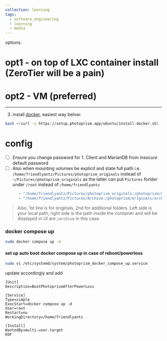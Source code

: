 ```yaml
---
collection: learning
tags:
  - software_engineering
  - learning
  - media
---
```


options:
# opt1 - on top of LXC container install (ZeroTier will be a pain)
# opt2 - VM (preferred)
---
3. install [docker](https://docs.photoprism.app/getting-started/troubleshooting/docker/#installation), easiest way below:
```sh
bash <(curl -s https://setup.photoprism.app/ubuntu/install-docker.sh)
```
# config

- [ ] Ensure you change password for 1. Client and MarianDB from _insecure_ default password
- [ ] Also when mounting volumes be explicit and state full path i.e. `/home/friendlyantz/Pictures/photoprism_originals` instead of `~/Pictures/photoprism_originals` as the latter can put `Pictures` forlder under `/root` instead of `/home/friendlyantz`
```yml
      - "/home/friendlyantz/Pictures/photoprism_originals:/photoprism/originals"               # Original media files (DO NOT REMOVE)
      - "/home/friendlyantz/Pictures/Archive:/photoprism/originals/archive" # *Additional* media folders can be mounted like this
```
> Also, 1st line is for originals, 2nd for additional folders. Left side is your local path, right side is the path inside the container and will be displayed in UI are `/archive` in this case.

### docker compose up

```sh
sudo docker compose up -d
```

#### set up auto boot docker compose up in case of reboot/powerloss
```sh
sudo vi /etc/systemd/system/photoprism_docker_compose_up.service
```
update accordingly and add
```
[Unit]
Description=BootPhotoprismAfterPowerLoss

[Service]
Type=simple
ExecStart=docker compose up -d
User=root
Restart=no
WorkingDirectory=/home/friendlyantz

[Install]
WantedBy=multi-user.target
EOF
```
